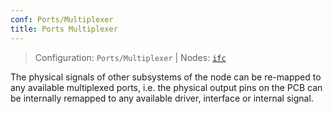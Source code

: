 ```yaml
---
conf: Ports/Multiplexer
title: Ports Multiplexer
---
```


>Configuration: `Ports/Multiplexer`
> | Nodes: [`ifc`](../../hw/nodes/ifc.md)

The physical signals of other subsystems of the node can be re-mapped to any available multiplexed ports, i.e. the physical output pins on the PCB can be internally remapped to any available driver, interface or internal signal.